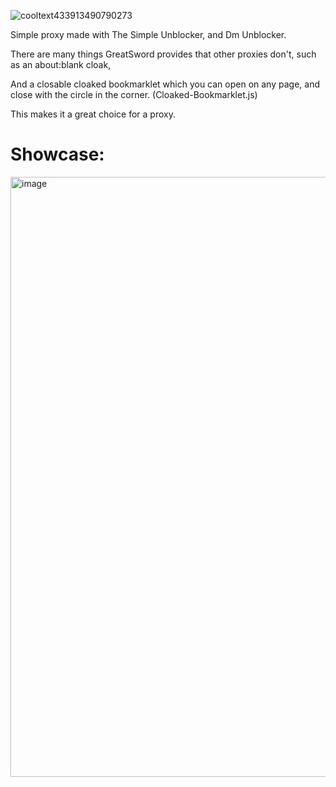 ![cooltext433913490790273](https://user-images.githubusercontent.com/119009502/232642357-8734207d-5cd0-4514-9190-d3fbffc2a056.png)


Simple proxy made with The Simple Unblocker, and Dm Unblocker.

There are many things GreatSword provides that other proxies don't, such as an about:blank cloak,

And a closable cloaked bookmarklet which you can open on any page, and close with the circle in the corner. (Cloaked-Bookmarklet.js)

This makes it a great choice for a proxy.



# Showcase:

<img width="960" alt="image" src="https://user-images.githubusercontent.com/119009502/232937620-90699e75-c4d8-46a9-a04d-a31f4145b464.png">


